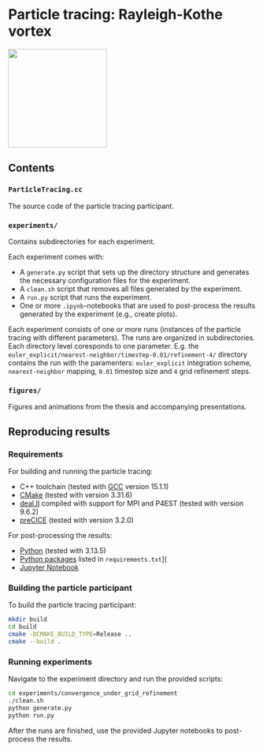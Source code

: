 # Particle tracing: Rayleigh-Kothe vortex
<img src="figures/flow_field_frames/flow_field.0000.png" height="200">

## Contents

### `ParticleTracing.cc`
The source code of the particle tracing participant.

### `experiments/`
Contains subdirectories for each experiment.

Each experiment comes with:
- A `generate.py` script that sets up the directory structure and generates the necessary configuration files for the experiment.
- A `clean.sh` script that removes all files generated by the experiment.
- A `run.py` script that runs the experiment.
- One or more `.ipynb`-notebooks that are used to post-process the results generated by the experiment (e.g., create plots).

Each experiment consists of one or more runs (instances of the particle tracing with different parameters).
The runs are organized in subdirectories.
Each directory level coresponds to one parameter.
E.g. the `euler_explicit/nearest-neighbor/timestep-0.01/refinement-4/` directory contains the run with the paramenters: `euler_explicit` integration scheme, `nearest-neighbor` mapping, `0.01` timestep size and `4` grid refinement steps.

### `figures/`
Figures and animations from the thesis and accompanying presentations.

## Reproducing results

### Requirements
For building and running the particle tracing:
- C++ toolchain (tested with [GCC](https://gcc.gnu.org/) version 15.1.1)
- [CMake](https://cmake.org/) (tested with version 3.31.6)
- [deal.II](https://www.dealii.org/) compiled with support for MPI and P4EST (tested with version 9.6.2)
- [preCICE](https://precice.org/) (tested with version 3.2.0)

For post-processing the results:
- [Python](https://www.python.org/downloads/) (tested with 3.13.5)
- [Python packages](https://packaging.python.org/en/latest/guides/installing-using-pip-and-virtual-environments/#using-a-requirements-file) listed in `requirements.txt`](
- [Jupyter Notebook](https://jupyter.org/install#jupyter-notebook)

### Building the particle participant
To build the particle tracing participant:
```sh
mkdir build
cd build
cmake -DCMAKE_BUILD_TYPE=Release ..
cmake --build .
```

### Running experiments
Navigate to the experiment directory and run the provided scripts:
```sh
cd experiments/convergence_under_grid_refinement
./clean.sh
python generate.py
python run.py
```
After the runs are finished, use the provided Jupyter notebooks to post-process the results.
